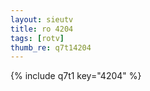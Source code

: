```yaml
--- 
layout: sieutv
title: ro 4204
tags: [rotv]
thumb_re: q7t14204
---
```

{% include q7t1 key="4204" %} 
